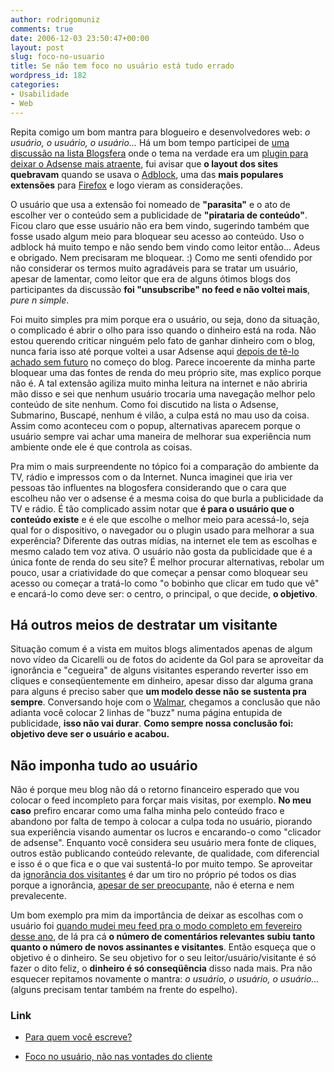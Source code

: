```yaml
---
author: rodrigomuniz
comments: true
date: 2006-12-03 23:50:47+00:00
layout: post
slug: foco-no-usuario
title: Se não tem foco no usuário está tudo errado
wordpress_id: 182
categories:
- Usabilidade
- Web
---
```


Repita comigo um bom mantra para blogueiro e desenvolvedores web: _o usuário, o usuário, o usuário..._
Há um bom tempo participei de [uma discussão na lista Blogsfera](http://br.groups.yahoo.com/group/blogosfera/message/979) onde o tema na verdade era um [plugin para deixar o Adsense mais atraente](http://www.supriyadisw.net/2006/07/adsense-beautifier), fui avisar que **o layout dos sites quebravam** quando se usava o [Adblock](https://addons.mozilla.org/firefox/1865/), uma das **mais populares extensões** para [Firefox](http://getfirefox.com) e logo vieram as considerações.

O usuário que usa a extensão foi nomeado de **"parasita"** e o ato de escolher ver o conteúdo sem a publicidade de **"pirataria de conteúdo"**. Ficou claro que esse usuário não era bem vindo, sugerindo também que fosse usado algum meio para bloquear seu acesso ao conteúdo. Uso o adblock há muito tempo e não sendo bem vindo como leitor então... Adeus e obrigado. Nem precisaram me bloquear. :) Como me senti ofendido por não considerar os termos muito agradáveis para se tratar um usuário, apesar de lamentar, como leitor que era de alguns ótimos blogs dos participantes da discussão **foi "unsubscribe" no feed e não voltei mais**, _pure n simple_. 

Foi muito simples pra mim porque era o usuário, ou seja, dono da situação, o complicado é abrir o olho para isso quando o dinheiro está na roda. Não estou querendo criticar ninguém pelo fato de ganhar dinheiro com o blog, nunca faria isso até porque voltei a usar Adsense aqui [depois de tê-lo achado sem futuro](http://rodrigomuniz.com/blog/adsense-cego/) no começo do blog. Parece incoerente da minha parte bloquear uma das fontes de renda do meu próprio site, mas explico porque não é. A tal extensão agiliza muito minha leitura na internet e não abriria mão disso e sei que nenhum usuário trocaria uma navegação melhor pelo conteúdo de site nenhum. Como foi discutido na lista o Adsense, Submarino, Buscapé, nenhum é vilão, a culpa está no mau uso da coisa. Assim como aconteceu com o popup, alternativas aparecem porque o usuário sempre vai achar uma maneira de melhorar sua experiência num ambiente onde ele é que controla as coisas.
<!-- more -->
Pra mim o mais surpreendente no tópico foi a comparação do ambiente da TV, rádio e impressos com o da Internet. Nunca imaginei que iria ver pessoas tão influentes na blogosfera considerando que o cara que escolheu não ver o adsense é a mesma coisa do que burla a publicidade da TV e rádio. É tão complicado assim notar que **é para o usuário que o conteúdo existe** e é ele que escolhe o melhor meio para acessá-lo, seja qual for o dispositivo, o navegador ou o plugin usado para melhorar a sua experência? Diferente das outras mídias, na internet ele tem as escolhas e mesmo calado tem voz ativa.
O usuário não gosta da publicidade que é a única fonte de renda do seu site? É melhor procurar alternativas, rebolar um pouco, usar a criatividade do que começar a pensar como bloquear seu acesso ou começar a tratá-lo como "o bobinho que clicar em tudo que vê" e encará-lo como deve ser: o centro, o principal, o que decide, **o objetivo**.



## Há outros meios de destratar um visitante


Situação comum é a vista em muitos blogs alimentados apenas de algum novo vídeo da Cicarelli ou de fotos do acidente da Gol para se aproveitar da ignorância e "cegueira" de alguns visitantes esperando reverter isso em cliques e conseqüentemente em dinheiro, apesar disso dar alguma grana para alguns é preciso saber que **um modelo desse não se sustenta pra sempre**. Conversando hoje com o [Walmar](http://fatorw.com), chegamos a conclusão que não adianta você colocar 2 linhas de "buzz" numa página entupida de publicidade, **isso não vai durar**. **Como sempre nossa conclusão foi: objetivo deve ser o usuário e acabou.**



## Não imponha tudo ao usuário


Não é porque meu blog não dá o retorno financeiro esperado que vou colocar o feed incompleto para forçar mais visitas, por exemplo. **No meu caso** prefiro encarar como uma falha minha pelo conteúdo fraco e abandono por falta de tempo à colocar a culpa toda no usuário, piorando sua experiência visando aumentar os lucros e encarando-o como "clicador de adsense".
Enquanto você considera seu usuário mera fonte de cliques, outros estão publicando conteúdo relevante, de qualidade, com diferencial e isso é o que fica e o que vai sustentá-lo por muito tempo. Se aproveitar da [ignorância dos visitantes](http://www.benderblog.com/2006/11/27/comentaristas-idiotas/) é dar um tiro no próprio pé todos os dias porque a ignorância, [apesar de ser preocupante](http://sinot.wordpress.com/2006/08/28/minha-redacao-do-enem/), não é eterna e nem prevalecente.

Um bom exemplo pra mim da importância de deixar as escolhas com o usuário foi [quando mudei meu feed pra o modo completo em fevereiro desse ano](http://rodrigomuniz.com/blog/seu-leitor-gosta-do-seu-feed/), de lá pra cá **o número de comentários relevantes subiu tanto quanto o número de novos assinantes e visitantes**. Então esqueça que o objetivo é o dinheiro. Se seu objetivo for o seu leitor/usuário/visitante é só fazer o dito feliz, o **dinheiro é só conseqüência** disso nada mais.
Pra não esquecer repitamos novamente o mantra: _o usuário, o usuário, o usuário..._ (alguns precisam tentar também na frente do espelho).


### Link





	
  * [Para quem você escreve?](http://www.brpoint.net/arquivo/2006/11/24/para-quem-voce-escreve.html)

	
  * [Foco no usuário, não nas vontades do cliente](http://fatorw.com/2006/07/21/foco-no-usuario/)


